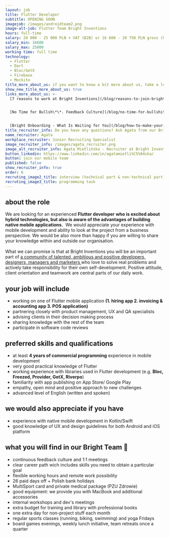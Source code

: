 ```yaml
---
layout: job
title: Flutter Developer
subtitle: OPENING SOON 
imagejob: /images/androidteam2.png
image-alt-job: Flutter Team Bright Inventions
hours: full-time
salary: 20 000 - 25 000 PLN + VAT (B2B) or 16 600 - 20 750 PLN gross (UoP)
salary_min: 16600
salary_max: 25000
working time: full time
technology:
  - Flutter
  - Dart
  - Bloc/GetX
  - Firebase
  - Mockito
title_more_about_us: if you want to know a bit more about us, take a look below 🙋🏻‍♀️🙋🏻‍♂️
show_new_title_more_about_us: true
links_more_about_us: >-
  [7 reasons to work at Bright Inventions](/blog/reasons-to-join-bright)


  [No Time for Bullsh\*\*. Feedback Culture](/blog/no-time-for-bullshit-feedback-culture/)


  [Bright Onboarding - What Is Waiting for You](/blog/how-to-make-your-onboarding-bright)
title_recruiter_info: Do you have any questions? Ask Agata from our Bright team!
name_recruiter: Agata
workplace_recruiter: Junior Recruiting Specialist
image_recruiter_info: /images/agata_recruiter.png
image_alt_recruiter_info: Agata Mietlińska - Recruiter at Bright Inventions
button_linkedin: https://www.linkedin.com/in/agatamietli%C5%84ska/
button: join our mobile team
published: false
show_recruiter_info: true
order: 6
recruting_image2_title: interview (technical part & non-technical part)
recruting_image3_title: programming task
---
```

## **about the role** 

We are looking for an experienced **Flutter developer** **who is excited about hybrid technologies, but also is aware of the advantages of building native mobile applications.**  We would appreciate your experience with mobile development and ability to look at the project from a business perspective. We would be also more than happy if you are willing to share your knowledge within and outside our organisation. \
\
What we can promise is that at Bright Inventions you will be an important part of [a community of talented, ambitious and positive developers, designers, managers and marketers ](https://brightinventions.pl/about-us/team/)who love to solve real problems and actively take responsibility for their own self-development. Positive attitude, client orientation and teamwork are central parts of our daily work.  

## **your job will include**

* working on one of Flutter mobile application **(1. hiring app 2. invoicing & accounting app 3. POS application)**
* partnering closely with product management, UX and QA specialists
* advising clients in their decision making process
* sharing knowledge with the rest of the team
* participate in software code reviews

## **preferred skills and qualifications**

* at least **4 years of commercial programming** experience in mobile development
* very good practical knowledge of Flutter 
* working experience with libraries used in Flutter development (e.g. **Bloc, Freezed, Provider, GetX, Riverpo**) 
* familiarity with app publishing on App Store/ Google Play
* empathy, open mind and positive approach to new challenges
* advanced level of English (written and spoken)

## **we would also appreciate if you have** 

* experience with native mobile development in Kotlin/Swift 
* good knowledge of UX and design guidelines for both Android and iOS platform

## **what you will find in our Bright Team 🧡**

* continuous feedback culture and 1:1 meetings 
* clear career path wich includes skills you need to obtain a particular goal 
* flexible working hours and remote work possibility
* 26 paid days off + Polish bank holidays
* MultiSport card and private medical package (PZU Zdrowie)
* good equipment: we provide you with MacBook and additional accessories
* internal workshops and dev's meetings 
* extra budget for training and library with professional books
* one extra day for non-project stuff each month
* regular sports classes (running, biking, swimming) and yoga Fridays
* board games evenings, weekly lunch initiative, team retreats once a quarter
